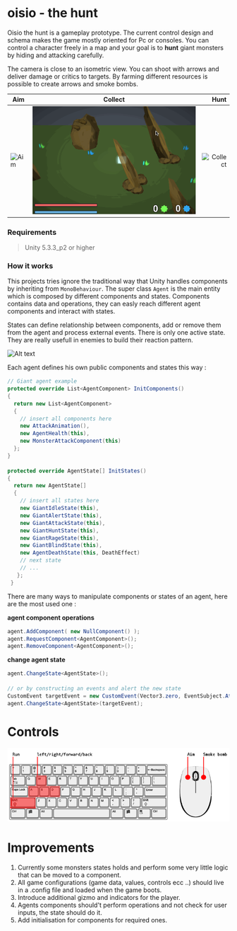# oisio - the hunt

Oisio the hunt is a gameplay prototype. The current control design and schema makes the game mostly oriented for Pc or consoles.
You can control a character freely in a map and your goal is to __hunt__ giant monsters by hiding and attacking carefully.

The camera is close to an isometric view. You can shoot with arrows and deliver damage or critics to targets.
By farming different resources is possible to create arrows and smoke bombs.

|            Aim            |          Collect          |         Hunt               |
| ------------------------- | ------------------------- | -------------------------: |
|![Aim](Assets/GIFs/Aim.gif)|![Collect](Assets/GIFs/Collect.gif)|![Collect](Assets/GIFs/Gameplay.gif)|

### Requirements

>Unity 5.3.3_p2 or higher

### How it works

This projects tries ignore the traditional way that Unity handles components by inheriting from ```MonoBehaviour```. 
The super class ```Agent``` is the main entity which is composed by different components and states.
Components contains data and operations, they can easly reach different agent components and interact with states.

States can define relationship between components, add or remove them from the agent and process external events. There is only one active state.
They are really usefull in enemies to build their reaction pattern.


![Alt text](https://github.com/adizhavo/Oisio/blob/master/Assets/Scripts/ClassDiagrams/Screen%20Shot%202016-10-07%20at%2019.09.54.png?raw=true "Agent class diagram")


Each agent defines his own public components and states this way :
```C#
// Giant agent example
protected override List<AgentComponent> InitComponents()
{
  return new List<AgentComponent>
  {
    // insert all components here
    new AttackAnimation(),
    new AgentHealth(this),
    new MonsterAttackComponent(this)
  };
}
  
protected override AgentState[] InitStates()
{
  return new AgentState[]
  {
    // insert all states here
    new GiantIdleState(this),
    new GiantAlertState(this),
    new GiantAttackState(this),
    new GiantHuntState(this),
    new GiantRageState(this),
    new GiantBlindState(this),
    new AgentDeathState(this, DeathEffect)
    // next state
    // ...
   };
 }
```

There are many ways to manipulate components or states of an agent, here are the most used one :

__agent component operations__
```C#
agent.AddComponent( new NullComponent() );
agent.RequestComponent<AgentComponent>();
agent.RemoveComponent<AgentComponent>();
```
__change agent state__
```C#
agent.ChangeState<AgentState>();

// or by constructing an events and alert the new state
CustomEvent targetEvent = new CustomEvent(Vector3.zero, EventSubject.Attack, 0, 0f);
agent.ChangeState<AgentState>(targetEvent);
```
# Controls

![Controls](Assets/Sprites/Controls/controls.png)

# Improvements
 
1. Currently some monsters states holds and perform some very little
logic that can be moved to a component.
2. All game configurations (game data, values, controls ecc ..) should live in a .config file and loaded when the game boots.
3. Introduce additional gizmo and indicators for the player.
4. Agents components should't perform operations and not check for user inputs, the state should do it.
5. Add initialisation for components for required ones.



 

